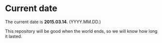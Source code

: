 # Current date

The current date is **2015.03.14.** (YYYY.MM.DD.)

This repository will be good when the world ends, so we will know how long it lasted.